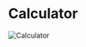 # Calculator

![Calculator](https://user-images.githubusercontent.com/71058334/127102148-cbe10ef1-60b5-414d-b635-02a7493c1e23.PNG)
